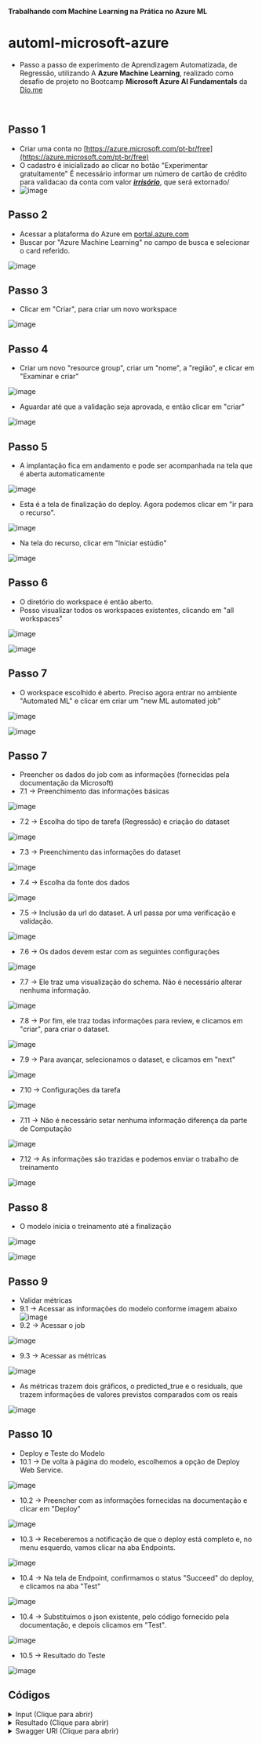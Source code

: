 
**Trabalhando com Machine Learning na Prática no Azure ML**

# automl-microsoft-azure

- Passo a passo de experimento de Aprendizagem Automatizada, de Regressão, utilizando A **Azure Machine Learning**, realizado como desafio de projeto no Bootcamp **Microsoft Azure AI Fundamentals** da [Dio.me](https://dio.me)

<br/>

## Passo 1

- Criar uma conta no [https://azure.microsoft.com/pt-br/free](https://azure.microsoft.com/pt-br/free)
- O cadastro é inicializado ao clicar no botão "Experimentar gratuitamente" É necessário informar um número de cartão de crédito para validacao da conta com valor [***irrisório***](https://www.google.com/search?sca_esv=529a5e0a05223c39&rlz=1C5CHFA_enBR1091BR1091&sxsrf=ACQVn0-tQrWQ9cVQlNvbdRlqbAXl5G_EEQ:1708232569331&q=irris%C3%B3rio&spell=1&sa=X&ved=2ahUKEwiigPSbjrSEAxU7q5UCHdh-CeEQkeECKAB6BAgHEAI), que será extornado/
- ![image](https://github.com/DiegoLimeiradaSilva/automl-microsoft-azure/blob/main/imagens/01.png?raw=true)

## Passo 2

- Acessar a plataforma do Azure em [portal.azure.com](portal.azure.com)
- Buscar por "Azure Machine Learning" no campo de busca e selecionar o card referido.

![image](https://github.com/DiegoLimeiradaSilva/automl-microsoft-azure/blob/main/imagens/2.png?raw=true)

## Passo 3

- Clicar em "Criar", para criar um novo workspace

![image](https://github.com/DiegoLimeiradaSilva/automl-microsoft-azure/blob/main/imagens/3.png?raw=true)

## Passo 4

- Criar um novo "resource group", criar um "nome", a "região", e clicar em "Examinar e criar"

![image](https://github.com/DiegoLimeiradaSilva/automl-microsoft-azure/blob/main/imagens/4.png?raw=true)

- Aguardar até que a validação seja aprovada, e então clicar em "criar"

![image](https://github.com/DiegoLimeiradaSilva/automl-microsoft-azure/blob/main/imagens/5.png?raw=true)

## Passo 5

- A implantação fica em andamento e pode ser acompanhada na tela que é aberta automaticamente

![image](https://github.com/DiegoLimeiradaSilva/automl-microsoft-azure/blob/main/imagens/6.png?raw=true)

- Esta é a tela de finalização do deploy. Agora podemos clicar em "ir para o recurso".

![image](https://github.com/DiegoLimeiradaSilva/automl-microsoft-azure/blob/main/imagens/7.png?raw=true)

- Na tela do recurso, clicar em "Iniciar estúdio"

![image](https://github.com/DiegoLimeiradaSilva/automl-microsoft-azure/blob/main/imagens/8.png?raw=true)

## Passo 6

- O diretório do workspace é então aberto.
- Posso visualizar todos os workspaces existentes, clicando em "all workspaces"

![image](https://github.com/DiegoLimeiradaSilva/automl-microsoft-azure/blob/main/imagens/9.png?raw=true)

![image](https://github.com/DiegoLimeiradaSilva/automl-microsoft-azure/blob/main/imagens/10.png?raw=true)

## Passo 7

- O workspace escolhido é aberto. Preciso agora entrar no ambiente "Automated ML" e clicar em criar um "new ML automated job"

![image](https://github.com/DiegoLimeiradaSilva/automl-microsoft-azure/blob/main/imagens/11.png?raw=true)

![image](https://github.com/DiegoLimeiradaSilva/automl-microsoft-azure/blob/main/imagens/12.png?raw=true)

## Passo 7

- Preencher os dados do job com as informações (fornecidas pela documentação da Microsoft)
- 7.1 -> Preenchimento das informações básicas

![image](https://github.com/DiegoLimeiradaSilva/automl-microsoft-azure/blob/main/imagens/13.png?raw=true)

- 7.2 -> Escolha do tipo de tarefa (Regressão) e criação do dataset

![image](https://github.com/DiegoLimeiradaSilva/automl-microsoft-azure/blob/main/imagens/14.png?raw=true)

- 7.3 -> Preenchimento das informações do dataset

![image](https://github.com/DiegoLimeiradaSilva/automl-microsoft-azure/blob/main/imagens/15.png?raw=true)

- 7.4 -> Escolha da fonte dos dados

![image](https://github.com/DiegoLimeiradaSilva/automl-microsoft-azure/blob/main/imagens/16.png?raw=true)

- 7.5 -> Inclusão da url do dataset. A url passa por uma verificação e validação.

![image](https://github.com/DiegoLimeiradaSilva/automl-microsoft-azure/blob/main/imagens/17.png?raw=true)

- 7.6 -> Os dados devem estar com as seguintes configurações

![image](https://github.com/DiegoLimeiradaSilva/automl-microsoft-azure/blob/main/imagens/18.png?raw=true)

- 7.7 -> Ele traz uma visualização do schema. Não é necessário alterar nenhuma informação.

![image](https://github.com/DiegoLimeiradaSilva/automl-microsoft-azure/blob/main/imagens/19.png?raw=true)

- 7.8 -> Por fim, ele traz todas informações para review, e clicamos em "criar", para criar o dataset.

![image](https://github.com/DiegoLimeiradaSilva/automl-microsoft-azure/blob/main/imagens/20.png?raw=true)

- 7.9 -> Para avançar, selecionamos o dataset, e clicamos em "next"

![image](https://github.com/DiegoLimeiradaSilva/automl-microsoft-azure/blob/main/imagens/21.png?raw=true)

- 7.10 -> Configurações da tarefa

![image](https://github.com/DiegoLimeiradaSilva/automl-microsoft-azure/blob/main/imagens/22.png?raw=true)

- 7.11 -> Não é necessário setar nenhuma informação diferença da parte de Computação

![image](https://github.com/DiegoLimeiradaSilva/automl-microsoft-azure/blob/main/imagens/23.png?raw=true)

- 7.12 -> As informações são trazidas e podemos enviar o trabalho de treinamento

![image](https://github.com/DiegoLimeiradaSilva/automl-microsoft-azure/blob/main/imagens/24.png?raw=true)

## Passo 8

- O modelo inicia o treinamento até a finalização

![image](https://github.com/DiegoLimeiradaSilva/automl-microsoft-azure/blob/main/imagens/25.png?raw=true)

![image](https://github.com/DiegoLimeiradaSilva/automl-microsoft-azure/blob/main/imagens/26.png?raw=true)

## Passo 9

- Validar métricas
- 9.1 -> Acessar as informações do modelo conforme imagem abaixo
  ![image](https://github.com/DiegoLimeiradaSilva/automl-microsoft-azure/blob/main/imagens/27.png?raw=true)
- 9.2 -> Acessar o job

![image](https://github.com/DiegoLimeiradaSilva/automl-microsoft-azure/blob/main/imagens/28.png?raw=true)

- 9.3 -> Acessar as métricas

![image](https://github.com/DiegoLimeiradaSilva/automl-microsoft-azure/blob/main/imagens/29.png?raw=true)

- As métricas trazem dois gráficos, o predicted_true e o residuals, que trazem informações de valores previstos comparados com os reais

![image](https://github.com/DiegoLimeiradaSilva/automl-microsoft-azure/blob/main/imagens/30.png?raw=true)

## Passo 10

- Deploy e Teste do Modelo
- 10.1 -> De volta à página do modelo, escolhemos a opção de Deploy Web Service.

![image](https://github.com/DiegoLimeiradaSilva/automl-microsoft-azure/blob/main/imagens/31.png?raw=true)

- 10.2 -> Preencher com as informações fornecidas na documentação e clicar em "Deploy"

![image](https://github.com/DiegoLimeiradaSilva/automl-microsoft-azure/blob/main/imagens/32.png?raw=true)

- 10.3 -> Receberemos a notificação de que o deploy está completo e, no menu esquerdo, vamos clicar na aba Endpoints.

![image](https://github.com/DiegoLimeiradaSilva/automl-microsoft-azure/blob/main/imagens/33.png?raw=true)

- 10.4 -> Na tela de Endpoint, confirmamos o status "Succeed" do deploy, e clicamos na aba "Test"

![image](https://github.com/DiegoLimeiradaSilva/automl-microsoft-azure/blob/main/imagens/34.png?raw=true)

- 10.4 -> Substituímos o json existente, pelo código fornecido pela documentação, e depois clicamos em "Test".

![image](https://github.com/DiegoLimeiradaSilva/automl-microsoft-azure/blob/main/imagens/35.png?raw=true)

- 10.5 -> Resultado do Teste

![image](https://github.com/DiegoLimeiradaSilva/automl-microsoft-azure/blob/main/imagens/36.png?raw=true)

## Códigos

<details>
<summary>Input (Clique para abrir)</summary>

```
 {
   "Inputs": { 
     "data": [
       {
         "day": 1,
         "mnth": 1,   
         "year": 2022,
         "season": 2,
         "holiday": 0,
         "weekday": 1,
         "workingday": 1,
         "weathersit": 2, 
         "temp": 0.3, 
         "atemp": 0.3,
         "hum": 0.3,
         "windspeed": 0.3 
       }
     ]  
   },   
   "GlobalParameters": 1.0
 }
```

</details>

<details>
<summary>Resultado (Clique para abrir)</summary>

```
{
  "Results": [
    331.839379193704
  ]
}
```

</details>

<details>
<summary>Swagger URI (Clique para abrir)</summary>

```
// 20240206030758
// http://ca6e07b7-d4a1-4ad1-8c57-489dfd4c6228.eastus.azurecontainer.io/swagger.json

{
  "swagger": "2.0",
  "info": {
    "title": "predict-rentals",
    "description": "API specification for the Azure Machine Learning service predict-rentals",
    "version": "1.0"
  },
  "schemes": [
    "https"
  ],
  "consumes": [
    "application/json"
  ],
  "produces": [
    "application/json"
  ],
  "securityDefinitions": {
    "Bearer": {
      "type": "apiKey",
      "name": "Authorization",
      "in": "header",
      "description": "For example: Bearer abc123"
    }
  },
  "paths": {
    "/": {
      "get": {
        "operationId": "ServiceHealthCheck",
        "description": "Simple health check endpoint to ensure the service is up at any given point.",
        "responses": {
          "200": {
            "description": "If service is up and running, this response will be returned with the content 'Healthy'",
            "schema": {
              "type": "string"
            },
            "examples": {
              "application/json": "Healthy"
            }
          },
          "default": {
            "description": "The service failed to execute due to an error.",
            "schema": {
              "$ref": "#/definitions/ErrorResponse"
            }
          }
        }
      }
    },
    "/score": {
      "post": {
        "operationId": "RunMLService",
        "description": "Run web service's model and get the prediction output",
        "security": [
          {
            "Bearer": [
        
            ]
          }
        ],
        "parameters": [
          {
            "name": "serviceInputPayload",
            "in": "body",
            "description": "The input payload for executing the real-time machine learning service.",
            "schema": {
              "$ref": "#/definitions/ServiceInput"
            }
          }
        ],
        "responses": {
          "200": {
            "description": "The service processed the input correctly and provided a result prediction, if applicable.",
            "schema": {
              "$ref": "#/definitions/ServiceOutput"
            }
          },
          "default": {
            "description": "The service failed to execute due to an error.",
            "schema": {
              "$ref": "#/definitions/ErrorResponse"
            }
          }
        }
      }
    },
    "/swagger.json": {
      "get": {
        "operationId": "GetSwaggerSpec",
        "description": "Get the Swagger specification.",
        "parameters": [
          {
            "name": "version",
            "in": "query",
            "required": false,
            "type": "integer",
            "enum": [
              2,
              3
            ]
          }
        ],
        "responses": {
          "200": {
            "description": "The Swagger specification.",
            "schema": {
              "type": "string"
            }
          },
          "default": {
            "description": "The service failed to execute due to an error.",
            "schema": {
              "$ref": "#/definitions/ErrorResponse"
            }
          }
        }
      }
    }
  },
  "definitions": {
    "ServiceInput": {
      "type": "object",
      "properties": {
        "Inputs": {
          "type": "object",
          "required": [
            "data"
          ],
          "properties": {
            "data": {
              "type": "array",
              "items": {
                "type": "object",
                "required": [
                  "day",
                  "mnth",
                  "year",
                  "season",
                  "holiday",
                  "weekday",
                  "workingday",
                  "weathersit",
                  "temp",
                  "atemp",
                  "hum",
                  "windspeed"
                ],
                "properties": {
                  "day": {
                    "type": "integer",
                    "format": "int64"
                  },
                  "mnth": {
                    "type": "integer",
                    "format": "int64"
                  },
                  "year": {
                    "type": "integer",
                    "format": "int64"
                  },
                  "season": {
                    "type": "integer",
                    "format": "int64"
                  },
                  "holiday": {
                    "type": "integer",
                    "format": "int64"
                  },
                  "weekday": {
                    "type": "integer",
                    "format": "int64"
                  },
                  "workingday": {
                    "type": "integer",
                    "format": "int64"
                  },
                  "weathersit": {
                    "type": "integer",
                    "format": "int64"
                  },
                  "temp": {
                    "type": "number",
                    "format": "double"
                  },
                  "atemp": {
                    "type": "number",
                    "format": "double"
                  },
                  "hum": {
                    "type": "number",
                    "format": "double"
                  },
                  "windspeed": {
                    "type": "number",
                    "format": "double"
                  }
                }
              },
              "format": "pandas.DataFrame:records"
            }
          }
        },
        "GlobalParameters": {
          "type": "number",
          "format": "double"
        }
      },
      "example": {
        "Inputs": {
          "data": [
            {
              "day": 0,
              "mnth": 0,
              "year": 0,
              "season": 0,
              "holiday": 0,
              "weekday": 0,
              "workingday": 0,
              "weathersit": 0,
              "temp": 0.0,
              "atemp": 0.0,
              "hum": 0.0,
              "windspeed": 0.0
            }
          ]
        },
        "GlobalParameters": 1.0
      }
    },
    "ServiceOutput": {
      "type": "object",
      "required": [
        "Results"
      ],
      "properties": {
        "Results": {
          "type": "array",
          "items": {
            "type": "integer",
            "format": "int64"
          },
          "format": "numpy.ndarray"
        }
      },
      "example": {
        "Results": [
          0
        ]
      }
    },
    "ErrorResponse": {
      "type": "object",
      "properties": {
        "message": {
          "type": "string"
        }
      }
    }
  }
}
```

</details>
